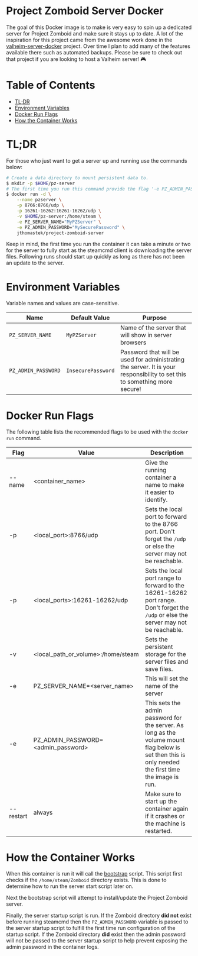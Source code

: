 # Project Zomboid Server Docker

The goal of this Docker image is to make is very easy to spin up a dedicated server for Project Zomboid and make sure it stays up to date. A lot of the inspiration for this project came from the awesome work done in the [valheim-server-docker](https://github.com/lloesche/valheim-server-docker) project. Over time I plan to add many of the features available there such as automated backups. Please be sure to check out that project if you are looking to host a Valheim server! 🎮

# Table of Contents

- [TL;DR](#tldr)
- [Environment Variables](#environment-variables)
- [Docker Run Flags](#docker-run-flags)
- [How the Container Works](#how-the-container-works)

# TL;DR

For those who just want to get a server up and running use the commands below:

```bash
# Create a data directory to mount persistent data to.
$ mkdir -p $HOME/pz-server
# The first time you run this command provide the flag '-e PZ_ADMIN_PASSWORD=<admin_password>'. In following runs this flag can be omitted as long as the same volume mount is used.
$ docker run -d \
    --name pzserver \
    -p 8766:8766/udp \
    -p 16261-16262:16261-16262/udp \
    -v $HOME/pz-server:/home/steam \
    -e PZ_SERVER_NAME="MyPZServer" \
    -e PZ_ADMIN_PASSWORD="MySecurePassword" \
    jthomastek/project-zomboid-server
```

Keep in mind, the first time you run the container it can take a minute or two for the server to fully start as the steamcmd client is downloading the server files. Following runs should start up quickly as long as there has not been an update to the server.

# Environment Variables

Variable names and values are case-sensitive.

| Name | Default Value | Purpose |
|------|---------------|---------|
| `PZ_SERVER_NAME` | `MyPZServer` | Name of the server that will show in server browsers |
| `PZ_ADMIN_PASSWORD` | `InsecurePassword` | Password that will be used for administrating the server. It is your responsibility to set this to something more secure! |

# Docker Run Flags

The following table lists the recommended flags to be used with the `docker run` command.

| Flag | Value | Description |
|---------|-----------|-------------|
| --name | <container_name> | Give the running container a name to make it easier to identify. |
| -p | <local_port>:8766/udp | Sets the local port to forward to the 8766 port. Don't forget the `/udp` or else the server may not be reachable. |
| -p | <local_ports>:16261-16262/udp | Sets the local port range to forward to the 16261-16262 port range. Don't forget the `/udp` or else the server may not be reachable. |
| -v | <local_path_or_volume>:/home/steam | Sets the persistent storage for the server files and save files. |
| -e | PZ_SERVER_NAME=<server_name> | This will set the name of the server |
| -e | PZ_ADMIN_PASSWORD=<admin_password> | This sets the admin password for the server. As long as the volume mount flag below is set then this is only needed the first time the image is run. |
| --restart | always | Make sure to start up the container again if it crashes or the machine is restarted. |

# How the Container Works

When this container is run it will call the [bootstrap](bootstrap) script. This script first checks if the `/home/steam/Zomboid` directory exists. This is done to determine how to run the server start script later on.

Next the bootstrap script will attempt to install/update the Project Zomboid server.

Finally, the server startup script is run. If the Zomboid directory **did not** exist before running steamcmd then the `PZ_ADMIN_PASSWORD` variable is passed to the server startup script to fulfill the first time run configuration of the startup script. If the Zomboid directory **did** exist then the admin password will not be passed to the server startup script to help prevent exposing the admin password in the container logs.
